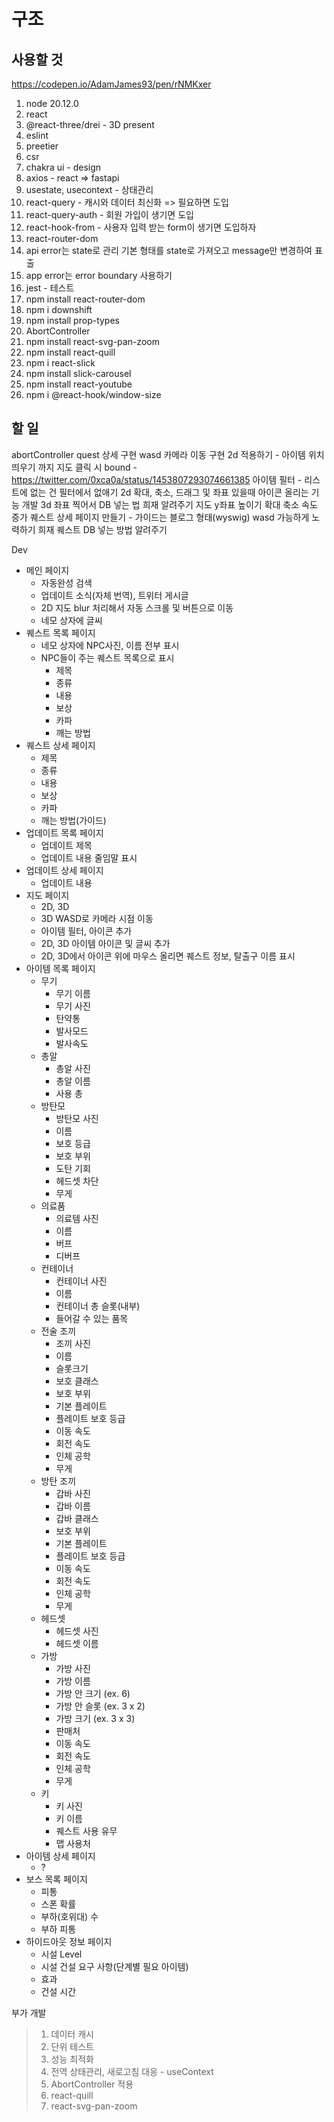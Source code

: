 # 구조

## 사용할 것

https://codepen.io/AdamJames93/pen/rNMKxer

1. node 20.12.0
2. react
3. @react-three/drei - 3D present
4. eslint
5. preetier
6. csr
7. chakra ui - design
8. axios - react => fastapi
9. usestate, usecontext - 상태관리
10. react-query - 캐시와 데이터 최신화 => 필요하면 도입
11. react-query-auth - 회원 가입이 생기면 도입
12. react-hook-from - 사용자 입력 받는 form이 생기면 도입하자
13. react-router-dom
14. api error는 state로 관리 기본 형태를 state로 가져오고 message만 변경하여 표출
15. app error는 error boundary 사용하기
16. jest - 테스트
17. npm install react-router-dom
18. npm i downshift
19. npm install prop-types
20. AbortController
21. npm install react-svg-pan-zoom
22. npm install react-quill
23. npm i react-slick
24. npm install slick-carousel
25. npm install react-youtube
26. npm i @react-hook/window-size

## 할 일

abortController
quest 상세 구현
wasd 카메라 이동 구현
2d 적용하기 - 아이템 위치띄우기 까지
지도 클릭 시 bound - https://twitter.com/0xca0a/status/1453807293074661385
아이템 필터 - 리스트에 없는 건 필터에서 없애기
2d 확대, 축소, 드래그 및 좌표 있을때 아이콘 올리는 기능 개발
3d 좌표 찍어서 DB 넣는 법 희재 알려주기
지도 y좌표 높이기
확대 축소 속도 증가
퀘스트 상세 페이지 만들기 - 가이드는 블로그 형태(wyswig)
wasd 가능하게 노력하기
희재 퀘스트 DB 넣는 방법 알려주기

Dev

- 메인 페이지
  - 자동완성 검색
  - 업데이트 소식(자체 번역), 트위터 게시글
  - 2D 지도 blur 처리해서 자동 스크롤 및 버튼으로 이동
  - 네모 상자에 글씨
- 퀘스트 목록 페이지
  - 네모 상자에 NPC사진, 이름 전부 표시
  - NPC들이 주는 퀘스트 목록으로 표시
    - 제목
    - 종류
    - 내용
    - 보상
    - 카파
    - 깨는 방법
- 퀘스트 상세 페이지
  - 제목
  - 종류
  - 내용
  - 보상
  - 카파
  - 깨는 방법(가이드)
- 업데이트 목록 페이지
  - 업데이트 제목
  - 업데이트 내용 줄임말 표시
- 업데이트 상세 페이지
  - 업데이트 내용
- 지도 페이지
  - 2D, 3D
  - 3D WASD로 카메라 시점 이동
  - 아이템 필터, 아이콘 추가
  - 2D, 3D 아이템 아이콘 및 글씨 추가
  - 2D, 3D에서 아이콘 위에 마우스 올리면 퀘스트 정보, 탈출구 이름 표시
- 아이템 목록 페이지
  - 무기
    - 무기 이름
    - 무기 사진
    - 탄약통
    - 발사모드
    - 발사속도
  - 총알
    - 총알 사진
    - 총알 이름
    - 사용 총
  - 방탄모
    - 방탄모 사진
    - 이름
    - 보호 등급
    - 보호 부위
    - 도탄 기회
    - 헤드셋 차단
    - 무게
  - 의료품
    - 의료템 사진
    - 이름
    - 버프
    - 디버프
  - 컨테이너
    - 컨테이너 사진
    - 이름
    - 컨테이너 총 슬롯(내부)
    - 들어갈 수 있는 품목
  - 전술 조끼
    - 조끼 사진
    - 이름
    - 슬롯크기
    - 보호 클래스
    - 보호 부위
    - 기본 플레이트
    - 플레이트 보호 등급
    - 이동 속도
    - 회전 속도
    - 인체 공학
    - 무게
  - 방탄 조끼
    - 갑바 사진
    - 갑바 이름
    - 갑바 클래스
    - 보호 부위
    - 기본 플레이트
    - 플레이트 보호 등급
    - 이동 속도
    - 회전 속도
    - 인체 공학
    - 무게
  - 헤드셋
    - 헤드셋 사진
    - 헤드셋 이름
  - 가방
    - 가방 사진
    - 가방 이름
    - 가방 안 크기 (ex. 6)
    - 가방 안 슬롯 (ex. 3 x 2)
    - 가방 크기 (ex. 3 x 3)
    - 판매처
    - 이동 속도
    - 회전 속도
    - 인체 공학
    - 무게
  - 키
    - 키 사진
    - 키 이름
    - 퀘스트 사용 유무
    - 맵 사용처
- 아이템 상세 페이지
  - ?
- 보스 목록 페이지
  - 피통
  - 스폰 확률
  - 부하(호위대) 수
  - 부하 피통
- 하이드아웃 정보 페이지
  - 시설 Level
  - 시설 건설 요구 사항(단계별 필요 아이템)
  - 효과
  - 건설 시간

부가 개발

> 1. 데이터 캐시
> 2. 단위 테스트
> 3. 성능 최적화
> 4. 전역 상태관리, 새로고침 대응 - useContext
> 5. AbortController 적용
> 6. react-quill
> 7. react-svg-pan-zoom
